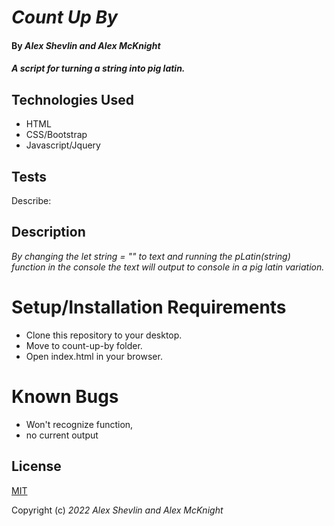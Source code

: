 # _Count Up By_

#### By _**Alex Shevlin and Alex McKnight**_

#### _A script for turning a string into pig latin._

## Technologies Used

* HTML
* CSS/Bootstrap
* Javascript/Jquery

## Tests

Describe: 


## Description

_By changing the let string = "" to text and running the pLatin(string) function in the console the text will output to console in a pig latin variation._

# Setup/Installation Requirements

* Clone this repository to your desktop.
* Move to count-up-by folder.
* Open index.html in your browser.

# Known Bugs

* Won't recognize function,
* no current output

## License

[MIT](/LICENSE)

Copyright (c) _2022_ _Alex Shevlin and Alex McKnight_
